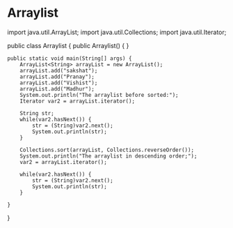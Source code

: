 # Arraylist
import java.util.ArrayList;
import java.util.Collections;
import java.util.Iterator;

public class Arraylist {
    public Arraylist() {
    }

    public static void main(String[] args) {
        ArrayList<String> arrayList = new ArrayList();
        arrayList.add("sakshat");
        arrayList.add("Pranay");
        arrayList.add("Vishist");
        arrayList.add("Madhur");
        System.out.println("The arraylist before sorted:");
        Iterator var2 = arrayList.iterator();

        String str;
        while(var2.hasNext()) {
            str = (String)var2.next();
            System.out.println(str);
        }

        Collections.sort(arrayList, Collections.reverseOrder());
        System.out.println("The arraylist in descending order;");
        var2 = arrayList.iterator();

        while(var2.hasNext()) {
            str = (String)var2.next();
            System.out.println(str);
        }

    }
}
